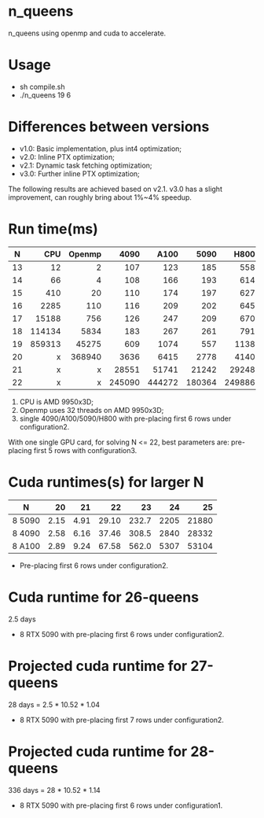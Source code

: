 # n_queens
n_queens using openmp and cuda to accelerate.
# Usage
* sh compile.sh
* ./n_queens 19 6
# Differences between versions
* v1.0: Basic implementation, plus int4 optimization;
* v2.0: Inline PTX optimization;
* v2.1: Dynamic task fetching optimization;
* v3.0: Further inline PTX optimization;

The following results are achieved based on v2.1. v3.0 has a slight improvement, can roughly bring about 1%~4% speedup.
# Run time(ms)
| N  |  CPU |Openmp| 4090 | A100 | 5090 | H800 |   Count     |
|:--:|-----:|-----:|-----:|-----:|-----:|-----:|------------:|
| 13 |    12|     2|   107|   123|   185|   558|        73712|
| 14 |    66|     4|   108|   166|   193|   614|       365596|
| 15 |   410|    20|   110|   174|   197|   627|      2279184|
| 16 |  2285|   110|   116|   209|   202|   645|     14772512|
| 17 | 15188|   756|   126|   247|   209|   670|     95815104|
| 18 |114134|  5834|   183|   267|   261|   791|    666090624|
| 19 |859313| 45275|   609|  1074|   557|  1138|   4968057848|
| 20 |  x   |368940|  3636|  6415|  2778|  4140|  39029188884|
| 21 |  x   |  x   | 28551| 51741| 21242| 29248| 314666222712|
| 22 |  x   |  x   |245090|444272|180364|249886|2691008701644|
1. CPU is AMD 9950x3D;
2. Openmp uses 32 threads on AMD 9950x3D; 
3. single 4090/A100/5090/H800 with pre-placing first 6 rows under configuration2.

With one single GPU card, for solving N <= 22, best parameters are: pre-placing first 5 rows with configuration3.

# Cuda runtimes(s) for larger N
|  N   | 20 | 21  | 22  | 23  | 24 | 25  |
|:----:|---:|----:|----:|----:|---:|----:|
|8 5090|2.15|4.91 |29.10|232.7|2205|21880|
|8 4090|2.58|6.16 |37.46|308.5|2840|28332|
|8 A100|2.89|9.24 |67.58|562.0|5307|53104|

* Pre-placing first 6 rows under configuration2.

# Cuda runtime for 26-queens
2.5 days

* 8 RTX 5090 with pre-placing first 6 rows under configuration2.

# Projected cuda runtime for 27-queens
28 days = 2.5 * 10.52 * 1.04

* 8 RTX 5090 with pre-placing first 7 rows under configuration2.

# Projected cuda runtime for 28-queens
336 days = 28 * 10.52 * 1.14

* 8 RTX 5090 with pre-placing first 6 rows under configuration1.
